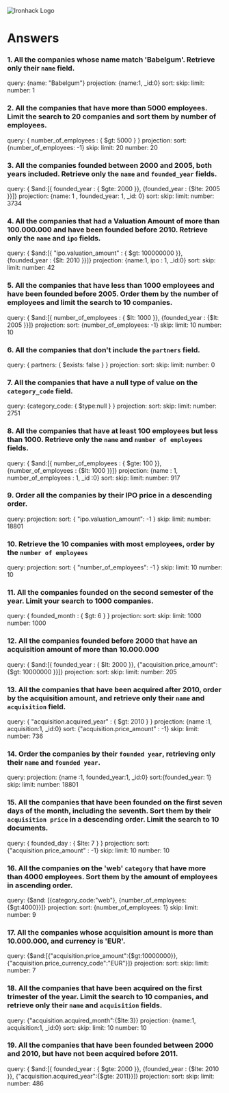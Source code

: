 ![Ironhack Logo](https://i.imgur.com/1QgrNNw.png)

# Answers

### 1. All the companies whose name match 'Babelgum'. Retrieve only their `name` field.

query: {name: "Babelgum"}
projection: {name:1, \_id:0}
sort:
skip:
limit:
number: 1

### 2. All the companies that have more than 5000 employees. Limit the search to 20 companies and sort them by **number of employees**.

query: { number_of_employees : { $gt: 5000 } }
projection:
sort: {number_of_employees: -1}
skip:
limit: 20
number: 20

### 3. All the companies founded between 2000 and 2005, both years included. Retrieve only the `name` and `founded_year` fields.

query: { $and:[{ founded_year : { $gte: 2000 }}, {founded_year : {$lte: 2005 }}]}
projection: {name: 1 , founded_year: 1, \_id: 0}
sort:
skip:
limit:
number: 3734

### 4. All the companies that had a Valuation Amount of more than 100.000.000 and have been founded before 2010. Retrieve only the `name` and `ipo` fields.

query: { $and:[{ "ipo.valuation_amount" : { $gt: 100000000 }}, {founded_year : {$lt: 2010 }}]}
projection: {name:1, ipo : 1, \_id:0}
sort:
skip:
limit:
number: 42

### 5. All the companies that have less than 1000 employees and have been founded before 2005. Order them by the number of employees and limit the search to 10 companies.

query: { $and:[{ number_of_employees : { $lt: 1000 }}, {founded_year : {$lt: 2005 }}]}
projection:
sort: {number_of_employees: -1}
skip:
limit: 10
number: 10

### 6. All the companies that don't include the `partners` field.

query: { partners: { $exists: false } }
projection:
sort:
skip:
limit:
number: 0

### 7. All the companies that have a null type of value on the `category_code` field.

query: {category_code: { $type:null } }
projection:
sort:
skip:
limit:
number: 2751

### 8. All the companies that have at least 100 employees but less than 1000. Retrieve only the `name` and `number of employees` fields.

query: { $and:[{ number_of_employees : { $gte: 100 }}, {number_of_employees : {$lt: 1000 }}]}
projection: {name : 1, number_of_employees : 1, \_id :0}
sort:
skip:
limit:
number: 917

### 9. Order all the companies by their IPO price in a descending order.

query:
projection:
sort: { "ipo.valuation_amount": -1 }
skip:
limit:
number: 18801

### 10. Retrieve the 10 companies with most employees, order by the `number of employees`

query:
projection:
sort: { "number_of_employees": -1 }
skip:
limit: 10
number: 10

### 11. All the companies founded on the second semester of the year. Limit your search to 1000 companies.

query: { founded_month : { $gt: 6 } }
projection:
sort:
skip:
limit: 1000
number: 1000

### 12. All the companies founded before 2000 that have an acquisition amount of more than 10.000.000

query: { $and:[{ founded_year : { $lt: 2000 }}, {"acquisition.price_amount": {$gt: 10000000 }}]}
projection:
sort:
skip:
limit:
number: 205

### 13. All the companies that have been acquired after 2010, order by the acquisition amount, and retrieve only their `name` and `acquisition` field.

query: { "acquisition.acquired_year" : { $gt: 2010 } }
projection: {name :1, acquisition:1, \_id:0}
sort: {"acquisition.price_amount" : -1}
skip:
limit:
number: 736

### 14. Order the companies by their `founded year`, retrieving only their `name` and `founded year`.

query:
projection: {name :1, founded_year:1, \_id:0}
sort:{founded_year: 1}
skip:
limit:
number: 18801

### 15. All the companies that have been founded on the first seven days of the month, including the seventh. Sort them by their `acquisition price` in a descending order. Limit the search to 10 documents.

query: { founded_day : { $lte: 7 } }
projection:
sort: {"acquisition.price_amount" : -1}
skip:
limit: 10
number: 10

### 16. All the companies on the 'web' `category` that have more than 4000 employees. Sort them by the amount of employees in ascending order.

query: {$and: [{category_code:"web"}, {number_of_employees: {$gt:4000}}]}
projection:
sort: {number_of_employees: 1}
skip:
limit:
number: 9

### 17. All the companies whose acquisition amount is more than 10.000.000, and currency is 'EUR'.

query: {$and:[{"acquisition.price_amount":{$gt:10000000}}, {"acquisition.price_currency_code":"EUR"}]}
projection:
sort:
skip:
limit:
number: 7

### 18. All the companies that have been acquired on the first trimester of the year. Limit the search to 10 companies, and retrieve only their `name` and `acquisition` fields.

query: {"acquisition.acquired_month":{$lte:3}}
projection: {name:1, acquisition:1, \_id:0}
sort:
skip:
limit: 10
number: 10

### 19. All the companies that have been founded between 2000 and 2010, but have not been acquired before 2011.

query: { $and:[{ founded_year : { $gte: 2000 }}, {founded_year : {$lte: 2010 }}, {"acquisition.acquired_year":{$gte: 2011}}]}
projection:
sort:
skip:
limit:
number: 486

